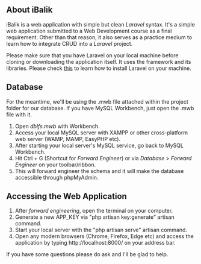 ## About iBalik

iBalik is a web application with simple but clean *Laravel* syntax. It's a simple web application submitted to a Web Development course as a final requirement. Other than that reason, it also serves as a practice medium to learn how to integrate CRUD into a *Laravel* project.

Please make sure that you have Laravel on your local machine before cloning or downloading the application itself. It uses the framework and its libraries. Please check [this](https://laravel.com/docs/5.4#installing-laravel) to learn how to install Laravel on your machine.

## Database

For the meantime, we'll be using the .mwb file attached within the project folder for our database. If you have MySQL Workbench, just open the .mwb file with it.

1. Open *dblfs.mwb* with Workbench.
2. Access your local MySQL server with XAMPP or other cross-platform web server (WAMP, MAMP, EasyPHP etc).
3. After starting your local server's MySQL service, go back to MySQL Workbench.
4. Hit Ctrl + G (Shortcut for *Forward Engineer*) or via *Database* > *Forward Engineer* on your toolbar/ribbon.
5. This will forward engineer the schema and it will make the database accessible through phpMyAdmin.

## Accessing the Web Application

1. After *forward engineering*, open the terminal on your computer.
2. Generate a new APP_KEY via "php artisan key:generate" artisan command.
3. Start your local server with the "php artisan serve" artisan command.
4. Open any modern browsers (Chrome, Firefox, Edge etc) and access the application by typing http://localhost:8000/ on your address bar.

If you have some questions please do ask and I'll be glad to help.
